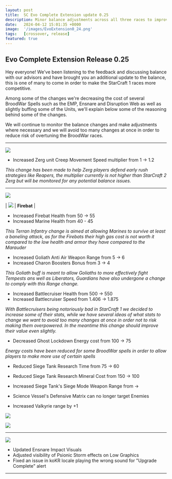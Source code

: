 ```yaml
---
layout: post
title:  SC Evo Complete Extension update 0.25
description: Minor balance adjustments across all three races to improve their performance vs StarCraft 2 Races
date:   2024-04-12 15:01:35 +0000
image:  '/images/EvoExtension0_24.png'
tags:   [crossover, release]
featured: true
---
```


## Evo Complete Extension Release 0.25

Hey everyone! We've been listening to the feedback and discussing balance with our advisors and have brought you an additional update to the balance, this is one of many to come in order to make the StarCraft 1 races more competitive.

Among some of the changes we're decreasing the cost of several BroodWar Spells such as the EMP, Ensnare and Disruption Web as well as slightly buffing some of the Units, we'll explain below some of the reasoning behind some of the changes.

We will continue to monitor the balance changes and make adjustments where necessary and we will avoid too many changes at once in order to reduce risk of overtuning the BroodWar races.

***

![]({{site.baseurl}}/images/Divider_Extension.png)

* Increased Zerg unit Creep Movement Speed multiplier from 1 -> 1.2

_This change has been made to help Zerg players defend early rush strategies like Reapers, the multiplier currently is not higher than StarCraft 2 Zerg but will be monitored for any potential balance issues._

***

![]({{site.baseurl}}/images/Divider_Terran.png)

| ![]({{site.baseurl}}//images/btn-unit-terran-firebat@scbw.png) | **Firebat** |

* Increased Firebat Health from 50 -> 55
* Increased Marine Health from 40 - 45

_This Terran Infantry change is aimed at allowing Marines to survive at least a baneling attack, as for the Firebats their high gas cost is not worth it compared to the low health and armor they have compared to the Marauder_

* Increased Goliath Anti Air Weapon Range from 5 -> 6
* Increased Charon Boosters Bonus from 3 -> 4

_This Goliath buff is meant to allow Goliaths to more effectively fight Tempests ans well as Liberators, Guardians have also undergone a change to comply with this Range change._

* Increased Battlecruiser Health from 500 -> 550
* Increased Battlecruiser Speed from 1.406 -> 1.875

_With Battlecruisers being notoriously bad in StarCraft 1 we decided to increase some of their stats, while we have several ideas of what stats to change we want to avoid too many changes at once in order not to risk making them overpowered. In the meantime this change should improve their value even slightly._

* Decreased Ghost Lockdown Energy cost from 100 -> 75

_Energy costs have been reduced for some BroodWar spells in order to allow players to make more use of certain spells_

* Reduced Siege Tank Research Time from 75 -> 60
* Reduced Siege Tank Research Mineral Cost from 150 -> 100
* Increased Siege Tank's Siege Mode Weapon Range from -> 

* Science Vessel's Defensive Matrix can no longer target Enemies
* Increased Valkyrie range by +1


![]({{site.baseurl}}/images/Divider_Protoss.png)


![]({{site.baseurl}}/images/Divider_Zerg.png)

***

![]({{site.baseurl}}/images/Divider_CoreMods.png)

* Updated Ensnare Impact Visuals
* Adjusted visibility of Psionic Storm effects on Low Graphics
* Fixed an issue in koKR locale playing the wrong sound for "Upgrade Complete" alert

***